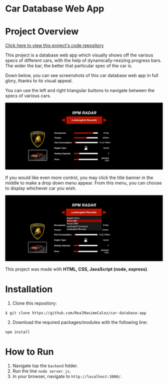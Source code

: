 # Car Database Web App

# Project Overview
[Click here to view this project's code repository](https://github.com/RealMaximeCaloz/car-database-app)

This project is a database web app which visually shows off the various specs of different cars, with the help of dynamically-resizing progress bars.
The wider the bar, the better that particular spec of the car is.

Down below, you can see screenshots of this car database web app in full glory, thanks to its visual appeal.

You can use the left and right triangular buttons to navigate between the specs of various cars.

![Idle UI](https://github.com/RealMaximeCaloz/car-database-app/blob/1b28bab5db43eb5d66e3555cc5694450c1555b8d/screenshots/car_db_idle_ui.png)

If you would like even more control, you may click the title banner in the middle to make a drop down menu appear. From this menu, you can choose to display whichever car you wish.

![Drop down menu](https://github.com/RealMaximeCaloz/car-database-app/blob/1b28bab5db43eb5d66e3555cc5694450c1555b8d/screenshots/car_db_drop_down_menu.png)

This project was made with <b>HTML, CSS, JavaScript (node, express)</b>.

# Installation
1. Clone this repository:
```
$ git clone https://github.com/RealMaximeCaloz/car-database-app
``` 
2. Download the required packages/modules with the following line:
```
npm install
```

# How to Run
1. Navigate top the `backend` folder.
2. Run the line `node server.js`.
3. In your browser, navigate to `http://localhost:3000/`.